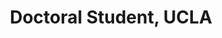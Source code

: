---
name: Fadi Rafeedi
title:  Doctoral Student, UCLA
image: https://via.placeholder.com/400
link: http://website.com
---